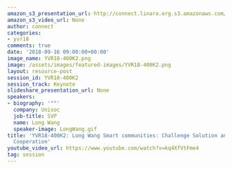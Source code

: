 ```yaml
---
amazon_s3_presentation_url: http://connect.linaro.org.s3.amazonaws.com/yvr18/presentations/yvr18-400k2.pdf
amazon_s3_video_url: None
author: connect
categories:
- yvr18
comments: true
date: '2018-09-16 09:00:00+00:00'
image_name: YVR18-400K2.png
image: /assets/images/featured-images/YVR18-400K2.png
layout: resource-post
session_id: YVR18-400K2
session_track: Keynote
slideshare_presentation_url: None
speakers:
- biography: '""'
  company: Unisoc
  job-title: SVP
  name: Long Wang
  speaker-image: LongWang.gif
title: 'YVR18-400K2: Long Wang Smart communities: Challenge Solution and
  Cooperation'
youtube_video_url: https://www.youtube.com/watch?v=kq4XfVtFme4
tag: session
---
```

